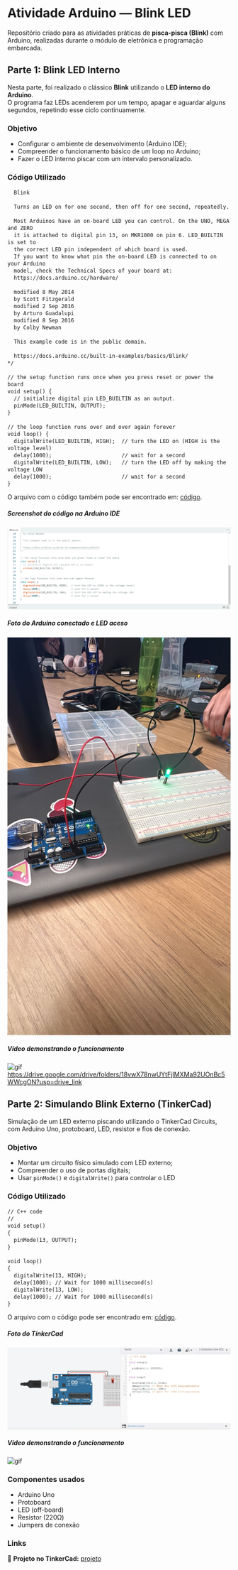 # Atividade Arduino — Blink LED

Repositório criado para as atividades práticas de **pisca-pisca (Blink)** com Arduino, realizadas durante o módulo de eletrônica e programação embarcada.



## Parte 1: Blink LED Interno

Nesta parte, foi realizado o clássico **Blink** utilizando o **LED interno do Arduino**.  
O programa faz LEDs acenderem por um tempo, apagar e aguardar alguns segundos, repetindo esse ciclo continuamente.

### Objetivo
- Configurar o ambiente de desenvolvimento (Arduino IDE);
- Compreender o funcionamento básico de um loop no Arduino;
- Fazer o LED interno piscar com um intervalo personalizado.

### Código Utilizado
```/*
  Blink

  Turns an LED on for one second, then off for one second, repeatedly.

  Most Arduinos have an on-board LED you can control. On the UNO, MEGA and ZERO
  it is attached to digital pin 13, on MKR1000 on pin 6. LED_BUILTIN is set to
  the correct LED pin independent of which board is used.
  If you want to know what pin the on-board LED is connected to on your Arduino
  model, check the Technical Specs of your board at:
  https://docs.arduino.cc/hardware/

  modified 8 May 2014
  by Scott Fitzgerald
  modified 2 Sep 2016
  by Arturo Guadalupi
  modified 8 Sep 2016
  by Colby Newman

  This example code is in the public domain.

  https://docs.arduino.cc/built-in-examples/basics/Blink/
*/

// the setup function runs once when you press reset or power the board
void setup() {
  // initialize digital pin LED_BUILTIN as an output.
  pinMode(LED_BUILTIN, OUTPUT);
}

// the loop function runs over and over again forever
void loop() {
  digitalWrite(LED_BUILTIN, HIGH);  // turn the LED on (HIGH is the voltage level)
  delay(1000);                      // wait for a second
  digitalWrite(LED_BUILTIN, LOW);   // turn the LED off by making the voltage LOW
  delay(1000);                      // wait for a second
}

```

O arquivo com o código também pode ser encontrado em: [código](led_blink.ino).

##### Screenshot do código na Arduino IDE
![imagem codigo](assets/codigo.png)

##### Foto do Arduino conectado e LED aceso
![imagem led](assets/arduino_led.jpg)

##### Vídeo demonstrando o funcionamento
![gif](assets/led.gif)https://drive.google.com/drive/folders/18vwX78nwUYtFjIMXMa92UOnBc5WWcgON?usp=drive_link



## Parte 2: Simulando Blink Externo (TinkerCad)

Simulação de um LED externo piscando utilizando o TinkerCad Circuits, com Arduino Uno, protoboard, LED, resistor e fios de conexão.

### Objetivo
- Montar um circuito físico simulado com LED externo;
- Compreender o uso de portas digitais;
- Usar `pinMode()` e `digitalWrite()` para controlar o LED

### Código Utilizado

```
// C++ code
//
void setup()
{
  pinMode(13, OUTPUT);
}

void loop()
{
  digitalWrite(13, HIGH);
  delay(1000); // Wait for 1000 millisecond(s)
  digitalWrite(13, LOW);
  delay(1000); // Wait for 1000 millisecond(s)
}
```

O arquivo com o código pode ser encontrado em: [código](led_blink2.ino).

##### Foto do TinkerCad
![imagem led](assets/tinkercad.png)

##### Vídeo demonstrando o funcionamento
![gif](assets/tinker.gif)

### Componentes usados

- Arduino Uno
- Protoboard
- LED (off-board)
- Resistor (220Ω)
- Jumpers de conexão

### Links

🔗 **Projeto no TinkerCad:** [projeto](https://www.tinkercad.com/things/hDflpZRxDn1/editel?sharecode=lAlxqybLEoG0Un34t3yeLkNxiK_QPri_vh150CsXPko ) 
